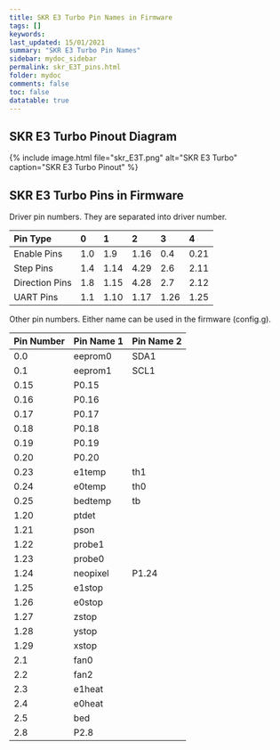 ```yaml
---
title: SKR E3 Turbo Pin Names in Firmware
tags: []
keywords: 
last_updated: 15/01/2021
summary: "SKR E3 Turbo Pin Names"
sidebar: mydoc_sidebar
permalink: skr_E3T_pins.html
folder: mydoc
comments: false
toc: false
datatable: true
---
```


## SKR E3 Turbo Pinout Diagram

{% include image.html file="skr_E3T.png" alt="SKR E3 Turbo" caption="SKR E3 Turbo Pinout" %}

## SKR E3 Turbo Pins in Firmware

Driver pin numbers. They are separated into driver number.

<div class="datatable-begin"></div>

|Pin Type|0|1|2|3|4|
| :------------- |:-------------|:-------------|:-------------|:-------------|:-------------|
|Enable Pins|1.0|1.9|1.16|0.4|0.21|
|Step Pins|1.4|1.14|4.29|2.6|2.11|
|Direction Pins|1.8|1.15|4.28|2.7|2.12|
|UART Pins|1.1|1.10|1.17|1.26|1.25|

<div class="datatable-end"></div>

Other pin numbers. Either name can be used in the firmware (config.g).

<div class="datatable-begin"></div>

|Pin Number|Pin Name 1|Pin Name 2|
| :------------- |:-------------|:-------------|
|0.0|eeprom0|SDA1|
|0.1|eeprom1|SCL1|
|0.15|P0.15||
|0.16|P0.16||
|0.17|P0.17||
|0.18|P0.18||
|0.19|P0.19||
|0.20|P0.20||
|0.23|e1temp|th1|
|0.24|e0temp|th0|
|0.25|bedtemp|tb|
|1.20|ptdet||
|1.21|pson||
|1.22|probe1||
|1.23|probe0||
|1.24|neopixel|P1.24|
|1.25|e1stop||
|1.26|e0stop||
|1.27|zstop||
|1.28|ystop||
|1.29|xstop||
|2.1|fan0||
|2.2|fan2||
|2.3|e1heat||
|2.4|e0heat||
|2.5|bed||
|2.8|P2.8||

<div class="datatable-end"></div>